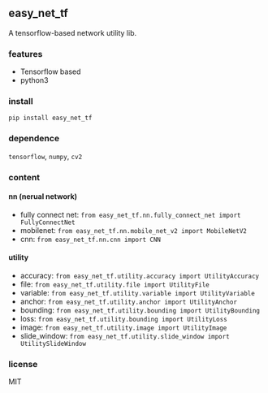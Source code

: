 ## easy_net_tf

A tensorflow-based network utility lib.

### features
- Tensorflow based
- python3

### install	
`pip install easy_net_tf`

### dependence
`tensorflow`, `numpy`, `cv2`

### content

#### nn (nerual network)
- fully connect net: `from easy_net_tf.nn.fully_connect_net import FullyConnectNet`
- mobilenet: `from easy_net_tf.nn.mobile_net_v2 import MobileNetV2`
- cnn: `from easy_net_tf.nn.cnn import CNN`

#### utility
- accuracy:	`from easy_net_tf.utility.accuracy import UtilityAccuracy`
- file:	`from easy_net_tf.utility.file import UtilityFile`
- variable:	`from easy_net_tf.utility.variable import UtilityVariable`
- anchor: `from easy_net_tf.utility.anchor import UtilityAnchor`
- bounding: `from easy_net_tf.utility.bounding import UtilityBounding`
- loss: `from easy_net_tf.utility.bounding import UtilityLoss`
- image: `from easy_net_tf.utility.image import UtilityImage`
- slide_window: `from easy_net_tf.utility.slide_window import UtilitySlideWindow`

### license
MIT